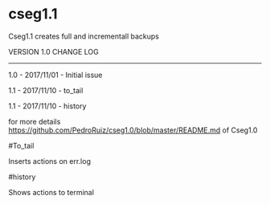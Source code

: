 # cseg1.1
Cseg1.1 creates full and incrementall backups

VERSION 1.0 CHANGE LOG

**********************************

1.0  - 2017/11/01  - Initial issue

1.1  - 2017/11/10  - to_tail

1.1  - 2017/11/10  - history

 


for more details https://github.com/PedroRuiz/cseg1.0/blob/master/README.md of Cseg1.0


#To_tail

Inserts actions on err.log

#history

Shows actions to terminal
